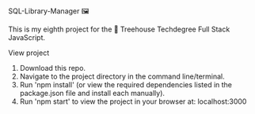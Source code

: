 SQL-Library-Manager 🖼️

This is my eighth project for the 🏡 Treehouse Techdegree Full Stack JavaScript.

View project

1. Download this repo.
2. Navigate to the project directory in the command line/terminal.
3. Run 'npm install' (or view the required dependencies listed in the package.json file and install each manually).
4. Run 'npm start' to view the project in your browser at: localhost:3000